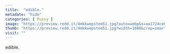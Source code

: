 ```yaml
---
title:  "edible."
metadate: "hide"
categories: [ Pussy ]
image: "https://preview.redd.it/4mkkwepstem51.jpg?auto=webp&s=aa1724ce0f435422b7ccabe4e9d0bf4b8de4d714"
thumb: "https://preview.redd.it/4mkkwepstem51.jpg?width=1080&crop=smart&auto=webp&s=09a734102cff1717367ecef51848f2f8840c9578"
visit: ""
---
```

edible.
